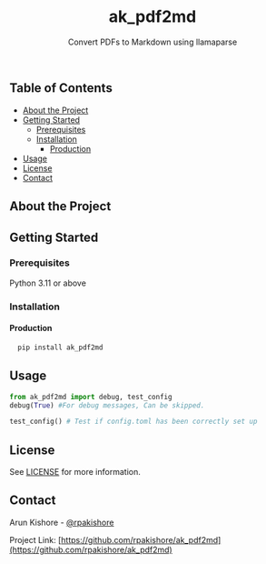 <!--- Heading --->
<div align="center">
  <h1>ak_pdf2md</h1>
  <p>
    Convert PDFs to Markdown using llamaparse 
  </p>
</div>
<br />

<!-- Table of Contents -->
<h2>Table of Contents</h2>

- [About the Project](#about-the-project)
- [Getting Started](#getting-started)
  - [Prerequisites](#prerequisites)
  - [Installation](#installation)
    - [Production](#production)
- [Usage](#usage)
- [License](#license)
- [Contact](#contact)

<!-- About the Project -->
## About the Project


<!-- Getting Started -->
## Getting Started

<!-- Prerequisites -->
### Prerequisites

Python 3.11 or above


<!-- Installation -->
### Installation

#### Production

```bash
  pip install ak_pdf2md
```

<!-- Usage -->
## Usage

```python
from ak_pdf2md import debug, test_config
debug(True) #For debug messages, Can be skipped.

test_config() # Test if config.toml has been correctly set up
```

<!-- License -->
## License

See [LICENSE](/LICENSE) for more information.

<!-- Contact -->
## Contact

Arun Kishore - [@rpakishore](mailto:pypi@rpakishore.co.in)

Project Link: [https://github.com/rpakishore/ak_pdf2md](https://github.com/rpakishore/ak_pdf2md)
